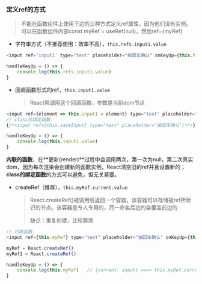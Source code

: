 ### 定义ref的方式

> 不能在函数组件上使用下边的三种方式定义ref属性，因为他们没有实例。可以在函数组件内部const myRef = useRef\(null\)，然后ref={myRef}

* 字符串方式（不推荐使用：效率不高），`this.refs.input1.value`

```js
<input ref='input1' type="text" placeholder="按回车确认" onKeyUp={this.handleKeyUp}/>

handleKeyUp = () => {
    console.log(this.refs.input1.value)
}
```

* 回调函数形式的ref，`this.input1.value`
  > React帮调用这个回调函数，参数是当前dom节点

```js
<input ref={element => this.input1 = element} type="text" placeholder="按回车确认" onKeyUp={this.handleKeyUp}/>
// class式绑定函数
{/*<input ref={this.saveInput} type="text" placeholder="按回车确认"/>*/}

handleKeyUp = () => {    
    console.log(this.input1.value)
}
```

**内联的函数**，在**更新\(render\)**过程中会调用两次，第一次为null，第二次真实dom，因为每次渲染会创建新的函数实例，React清空旧的ref并且设置新的；**class的绑定函数**的方式可以避免，但无关紧要。

* createRef（推荐），`this.myRef.current.value`
  > React.createRef\(\)被调用后返回一个容器，该容器可以存储被ref所标识的节点。该容器是专人专用的，同一命名后边的会覆盖前边的
  >
  > 缺点：重复创建，比较繁琐

```js
// 内联函数
<input ref={this.myRef} type="text" placeholder="按回车确认" onKeyUp={this.handleKeyUp}/>

myRef = React.createRef()
myRef1 = React.createRef()

handleKeyUp = () => {
    console.log(this.myRef)   // {current: input} ===> this.myRef.current.value
}
```



